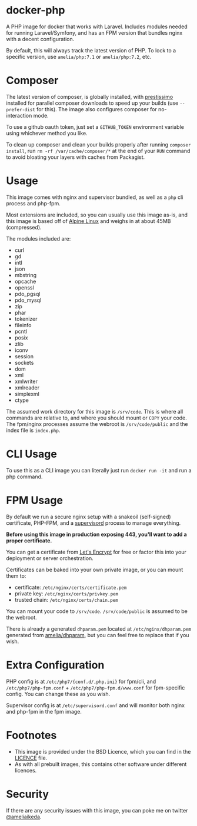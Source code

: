 # docker-php

A PHP image for docker that works with Laravel. Includes modules needed for running Laravel/Symfony, and has an FPM version that bundles nginx with a decent configuration.

By default, this will always track the latest version of PHP. To lock to a specific version, use `amelia/php:7.1` or `amelia/php:7.2`, etc.

# Composer

The latest version of composer, is globally installed, with [prestissimo][prestissimo] installed for parallel composer downloads to speed up your builds (use `--prefer-dist` for this). The image also configures composer for no-interaction mode.

To use a github oauth token, just set a `GITHUB_TOKEN` environment variable using whichever method you like.

To clean up composer and clean your builds properly after running `composer install`, run `rm -rf /var/cache/composer/*` at the end of your `RUN` command to avoid bloating your layers with caches from Packagist.

# Usage

This image comes with nginx and supervisor bundled, as well as a `php` cli process and php-fpm.

Most extensions are included, so you can usually use this image as-is, and this image is based off of [Alpine Linux][alpine] and weighs in at about 45MB (compressed).

The modules included are:

- curl
- gd
- intl
- json
- mbstring
- opcache
- openssl
- pdo_pgsql
- pdo_mysql
- zip
- phar
- tokenizer
- fileinfo
- pcntl
- posix
- zlib
- iconv
- session
- sockets
- dom
- xml
- xmlwriter
- xmlreader
- simplexml
- ctype

The assumed work directory for this image is `/srv/code`. This is where all commands are relative to, and where you should mount or `COPY` your code. The fpm/nginx processes assume the webroot is `/srv/code/public` and the index file is `index.php`.

# CLI Usage

To use this as a CLI image you can literally just run `docker run -it` and run a php command.

# FPM Usage

By default we run a secure nginx setup with a snakeoil (self-signed) certificate, PHP-FPM, and a [supervisord][supervisor] process to manage everything.

**Before using this image in production exposing 443, you'll want to add a proper certificate.**

You can get a certificate from [Let's Encrypt][letsencrypt] for free or factor this into your deployment or server orchestration.

Certificates can be baked into your own private image, or you can mount them to:

- certificate: `/etc/nginx/certs/certificate.pem`
- private key: `/etc/nginx/certs/privkey.pem`
- trusted chain: `/etc/nginx/certs/chain.pem`

You can mount your code to `/srv/code`. `/srv/code/public` is assumed to be the webroot.

There is already a generated `dhparam.pem` located at `/etc/nginx/dhparam.pem` generated from [amelia/dhparam][dhparam], but you can feel free to replace that if you wish.

# Extra Configuration

PHP config is at `/etc/php7/{conf.d/,php.ini}` for fpm/cli, and `/etc/php7/php-fpm.conf` + `/etc/php7/php-fpm.d/www.conf` for fpm-specific config. You can change these as you wish.

Supervisor config is at `/etc/supervisord.conf` and will monitor both nginx and php-fpm in the fpm image.

# Footnotes

- This image is provided under the BSD Licence, which you can find in the [LICENCE][licence] file.
- As with all prebuilt images, this contains other software under different licences.

# Security

If there are any security issues with this image, you can poke me on twitter [@ameliaikeda][twitter].

[supervisor]: http://supervisord.org/
[alpine]: https://alpinelinux.org/ 
[letsencrypt]: https://letsencrypt.org/
[licence]: https://github.com/ameliaikeda/docker-php/blob/master/LICENSE
[twitter]: https://twitter.com/ameliaikeda
[dhparam]: https://hub.docker.com/r/amelia/dhparam/
[prestissimo]: https://github.com/hirak/prestissimo
